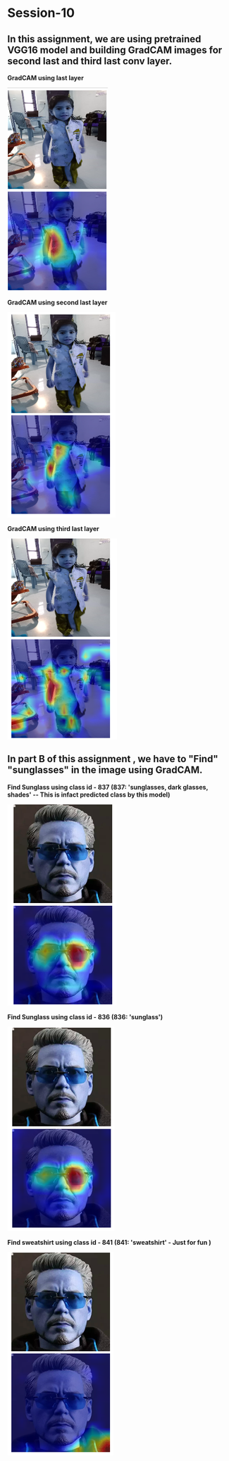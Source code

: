 # Session-10

## In this assignment, we are using pretrained VGG16 model and building GradCAM images for  second last and third last conv layer.

<b> GradCAM using last layer <b>
  
![alt text](https://github.com/rp8081/Session-10/blob/master/image1.PNG)

<b> GradCAM using second last layer <b>
  
![alt text](https://github.com/rp8081/Session-10/blob/master/image2.PNG)
  
<b> GradCAM using third last layer <b>
  
![alt text](https://github.com/rp8081/Session-10/blob/master/image3.PNG)

## In part B of this  assignment , we have to "Find"  "sunglasses" in the image using GradCAM.


<b> Find Sunglass using class id - 837 (837: 'sunglasses, dark glasses, shades' -- This is infact predicted class by this model) <b>
  
![alt text](https://github.com/rp8081/Session-10/blob/master/image4.PNG)
  
<b> Find Sunglass using class id - 836 (836: 'sunglass')<b>
  
![alt text](https://github.com/rp8081/Session-10/blob/master/image5.PNG)
  
<b> Find sweatshirt using class id - 841 (841: 'sweatshirt' - Just for fun ) <b>
  
![alt text](https://github.com/rp8081/Session-10/blob/master/image6.PNG)


